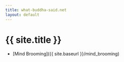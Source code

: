 ```yaml
---
title: what-buddha-said.net
layout: default
---
```


# {{ site.title }}

- [Mind Brooming]({{ site.baseurl }}/mind_brooming)